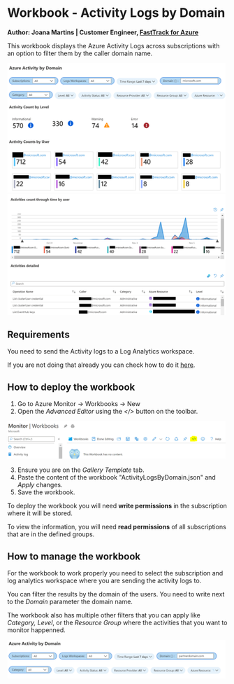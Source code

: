 # Workbook - Activity Logs by Domain
**Author: Joana Martins | Customer Engineer, [FastTrack for Azure](https://aka.ms/fasttrackforazure)**

This workbook displays the Azure Activity Logs across subscriptions with an option to filter them by the caller domain name.

<img src="./media/workbook1.PNG" width="500" alt="">

<img src="./media/workbook2.PNG" width="500" alt="">

## Requirements
You need to send the Activity logs to a Log Analytics workspace.

If you are not doing that already you can check how to do it [here](https://docs.microsoft.com/en-us/azure/azure-monitor/platform/activity-log#send-to-log-analytics-workspace).


## How to deploy the workbook
1. Go to Azure Monitor -> Workbooks -> New
2. Open the _Advanced Editor_ using the _</>_ button on the toolbar.
  <img src="./media/AdvancedEditor.PNG" width="500" alt="">
  
3. Ensure you are on the _Gallery Template_ tab.
4. Paste the content of the workbook "ActivityLogsByDomain.json" and _Apply_ changes.
5. Save the workbook.

To deploy the workbook you will need **write permissions** in the subscription where it will be stored. 

To view the information, you will need **read permissions** of all subscriptions that are in the defined groups. 

## How to manage the workbook

For the workbook to work properly you need to select the subscription and log analytics workspace where you are sending the activity logs to.

You can filter the results by the domain of the users. You need to write next to the _Domain_ parameter the domain name.

The workbook also has multiple other filters that you can apply like _Category, Level_, or the _Resource Group_ where the activities that you want to monitor happenned.

<img src="./media/filters.PNG" width="500" alt="">
